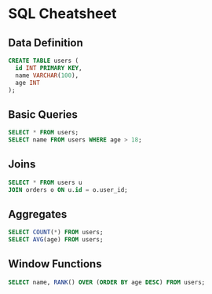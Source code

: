 # SQL Cheatsheet

## Data Definition
```sql
CREATE TABLE users (
  id INT PRIMARY KEY,
  name VARCHAR(100),
  age INT
);
```

## Basic Queries
```sql
SELECT * FROM users;
SELECT name FROM users WHERE age > 18;
```

## Joins
```sql
SELECT * FROM users u
JOIN orders o ON u.id = o.user_id;
```

## Aggregates
```sql
SELECT COUNT(*) FROM users;
SELECT AVG(age) FROM users;
```

## Window Functions
```sql
SELECT name, RANK() OVER (ORDER BY age DESC) FROM users;
```

